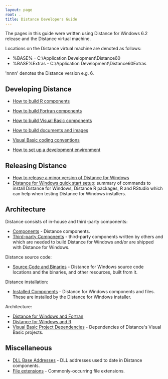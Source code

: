 ```yaml
---
layout: page
root: .
title: Distance Developers Guide
---
```


The pages in this guide were written using Distance for Windows 6.2 release and the Distance virtual machine.

Locations on the Distance virtual machine are denoted as follows:

* %BASE% - C:\Application Development\Distance60
* %BASE%Extras - C:\Application Development\Distance60Extras

'nnnn' denotes the Distance version e.g. 6.

Developing Distance
-------------------

* [How to build R components](./developer/BuildR.html)
* [How to build Fortran components](./developer/BuildFortran.html)
* [How to build Visual Basic components](./developer/BuildVisualBasic.html)
* [How to build documents and images](./developer/BuildDocumentsImages.html)

* [Visual Basic coding conventions](./developer/VisualBasicCodingConventions.html)

* [How to set up a development environment](./developer/SetUpDevelopmentEnvironment.html)

Releasing Distance
------------------

* [How to release a minor version of Distance for Windows](./developer/ReleaseMinor.html)
* [Distance for Windows quick start setup](./developer/QuickStartSetup.html): summary of commands to install Distance for Windows, Distance R packages, R and RStudio which can help when testing Distance for Windows installers.

Architecture
------------

Distance consists of in-house and third-party components:

* [Components](./developer/Components.html) - Distance components.
* [Third-party Components](./developer/ThirdPartyComponents.html) - third-party components written by others and which are needed to build Distance for Windows and/or are shipped with Distance for Windows. 

Distance source code:

* [Source Code and Binaries](./developer/SourceCodeAndBinaries.html) - Distance for Windows source code locations and the binaries, and other resources, built from it.

Distance installation:

* [Installed Components](./developer/InstalledComponents.html) - Distance for Windows components and files. These are installed by the Distance for Windows installer.

Architecture:

* [Distance for Windows and Fortran](./developer/ArchitectureFortran.html)
* [Distance for Windows and R](./developer/ArchitectureR.html)
* [Visual Basic Project Dependencies](./developer/VisualBasicProjectDependencies.html) - Dependencies of Distance's Visual Basic projects.

Miscellaneous
-------------

* [DLL Base Addresses](./developer/DllBaseAddresses.html) - DLL addresses used to date in Distance components.
* [File extensions](./developer/FileExtensions.html) - Commonly-occurring file extensions.
